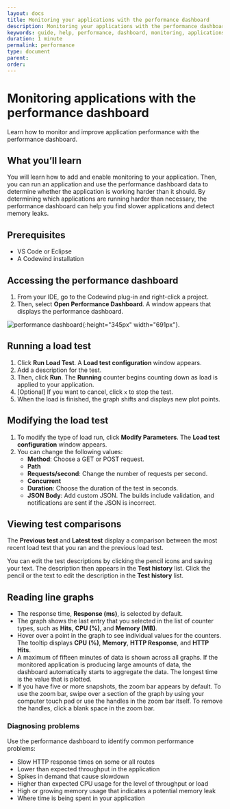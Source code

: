 ```yaml
---
layout: docs
title: Monitoring your applications with the performance dashboard
description: Monitoring your applications with the performance dashboard
keywords: guide, help, performance, dashboard, monitoring, applications, VS Code, Codewind, Eclipse, graph, graphs, load, test, load test, test comparison
duration: 1 minute
permalink: performance
type: document
parent:
order:
---
```


# Monitoring applications with the performance dashboard

Learn how to monitor and improve application performance with the performance dashboard.

## What you’ll learn

You will learn how to add and enable monitoring to your application. Then, you can run an application and use the performance dashboard data to determine whether the application is working harder than it should. By determining which applications are running harder than necessary, the performance dashboard can help you find slower applications and detect memory leaks.

## Prerequisites

- VS Code or Eclipse
- A Codewind installation

## Accessing the performance dashboard

1. From your IDE, go to the Codewind plug-in and right-click a project.
2. Then, select **Open Performance Dashboard**. A window appears that displays the performance dashboard.<br>

![performance dashboard](dist/images/performanceguide/performancedash_window.png){:height="345px" width="691px"}. <br>

## Running a load test

1. Click **Run Load Test**. A **Load test configuration** window appears.
2. Add a description for the test.
3. Then, click **Run**. The **Running** counter begins counting down as load is applied to your application.
4. [Optional] If you want to cancel, click `x` to stop the test.
5. When the load is finished, the graph shifts and displays new plot points.

## Modifying the load test

1. To modify the type of load run, click **Modify Parameters**. The **Load test configuration** window appears.
2. You can change the following values:
    - **Method**: Choose a GET or POST request.
    - **Path**
    - **Requests/second**: Change the number of requests per second.
    - **Concurrent**
    - **Duration**: Choose the duration of the test in seconds.
    - **JSON Body**: Add custom JSON. The builds include validation, and notifications are sent if the JSON is incorrect.

## Viewing test comparisons

The **Previous test** and **Latest test** display a comparison between the most recent load test that you ran and the previous load test.

You can edit the test descriptions by clicking the pencil icons and saving your text. The description then appears in the **Test history** list. Click the pencil or the text to edit the description in the **Test history** list.

## Reading line graphs

- The response time, **Response (ms)**, is selected by default.
- The graph shows the last entry that you selected in the list of counter types, such as **Hits**, **CPU (%)**, and **Memory (MB)**.
- Hover over a point in the graph to see individual values for the counters. The tooltip displays **CPU (%)**, **Memory**, **HTTP Response**, and **HTTP Hits**.
- A maximum of fifteen minutes of data is shown across all graphs. If the monitored application is producing large amounts of data, the dashboard automatically starts to aggregate the data. The longest time is the value that is plotted.
- If you have five or more snapshots, the zoom bar appears by default. To use the zoom bar, swipe over a section of the graph by using your computer touch pad or use the handles in the zoom bar itself. To remove the handles, click a blank space in the zoom bar.<br>

### Diagnosing problems

Use the performance dashboard to identify common performance problems:
- Slow HTTP response times on some or all routes
- Lower than expected throughput in the application
- Spikes in demand that cause slowdown
- Higher than expected CPU usage for the level of throughput or load
- High or growing memory usage that indicates a potential memory leak
- Where time is being spent in your application
